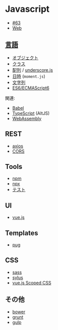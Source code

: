# Javascript

- [#63](https://github.com/hdknr/scriptogr.am/issues/63)
- [Web](web)

## [言語](lang)

- [オブジェクト](lang/js.object.md)
- [クラス](lang/js.class.md)
- [配列](lang/js.array.md) / [underscore.js](underscore)
- [日時](lang/js.datetime.md) (`moment.js`)
- [文字列](lang/js.string.md)
- [ES6/ECMAScript6](es6.md)

関連:

- [Babel](babel.md)
- [TypeScript](typescript) (AltJS)
- [WebAssembly](wasm.md)

## REST

- [axios](./axios)
- [CORS](web/cors.md)

## Tools

- [npm](npm.md)
- [npx](npx.md)
- [テスト](testing)


## UI

- [vue.js](vue/README.md)

## Templates

- [pug](pug.md)

## CSS

- [sass](https://sass-lang.com/)
- [sylus](http://stylus-lang.com/)
- [vue.js Scoped CSS](https://vue-loader.vuejs.org/ja/features/scoped-css.html)

## その他

- [bower](bower.md)
- [grunt](grunt.md)
- [gulp](gulp.md)